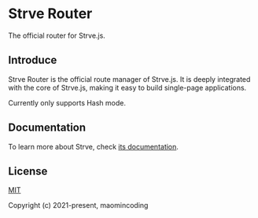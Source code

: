 # Strve Router

The official router for Strve.js.

## Introduce

Strve Router is the official route manager of Strve.js. It is deeply integrated with the core of Strve.js, making it easy to build single-page applications.

Currently only supports Hash mode.

## Documentation

To learn more about Strve, check [its documentation](https://maomincoding.github.io/strve-doc/tool/strveRouter/).

## License

[MIT](http://opensource.org/licenses/MIT)

Copyright (c) 2021-present, maomincoding
